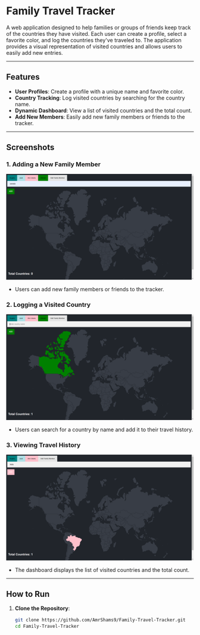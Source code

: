 # Family Travel Tracker

A web application designed to help families or groups of friends keep track of the countries they have visited. Each user can create a profile, select a favorite color, and log the countries they've traveled to. The application provides a visual representation of visited countries and allows users to easily add new entries.

---

## Features

- **User Profiles**: Create a profile with a unique name and favorite color.
- **Country Tracking**: Log visited countries by searching for the country name.
- **Dynamic Dashboard**: View a list of visited countries and the total count.
- **Add New Members**: Easily add new family members or friends to the tracker.

---

## Screenshots

### 1. Adding a New Family Member
![Add Family Member](Screenshot%20(55).png)
- Users can add new family members or friends to the tracker.

### 2. Logging a Visited Country
![Log a Visited Country](Screenshot%20(56).png)
- Users can search for a country by name and add it to their travel history.

### 3. Viewing Travel History
![View Travel History](Screenshot%20(54).png)
- The dashboard displays the list of visited countries and the total count.

---

## How to Run

1. **Clone the Repository**:
   ```bash
   git clone https://github.com/AmrShams9/Family-Travel-Tracker.git
   cd Family-Travel-Tracker
